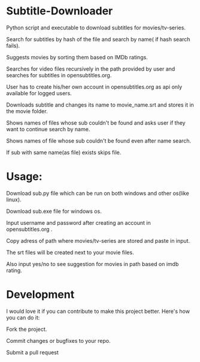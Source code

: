 # Subtitle-Downloader
Python script and executable to download subtitles for movies/tv-series.

Search for subtitles by hash of the file and search by name( if hash search fails).

Suggests movies by sorting them based on IMDb ratings.

Searches for video files recursively in the path provided by user and searches for subtitles in opensubtitles.org.

User has to create his/her own account in opensubtitles.org as api only available for logged users.

Downloads subtitle and changes its name to movie_name.srt and stores it in the movie folder.

Shows names of files whose sub couldn't be found and asks user if they want to continue search by name.

Shows names of file whose sub couldn't be found even after name search.

If sub with same name(as file) exists skips file.

# Usage:
Download sub.py file which can be run on both windows and other os(like linux).

Download sub.exe file for windows os.

Input username and password after creating an account in opensubtitles.org .

Copy adress of path where movies/tv-series are stored and paste in input.

The srt files will be created next to your movie files.

Also input yes/no to see suggestion for movies in path based on imdb rating.

# Development
I would love it if you can contribute to make this project better. Here's how you can do it:

Fork the project.

Commit changes or bugfixes to your repo.

Submit a pull request
